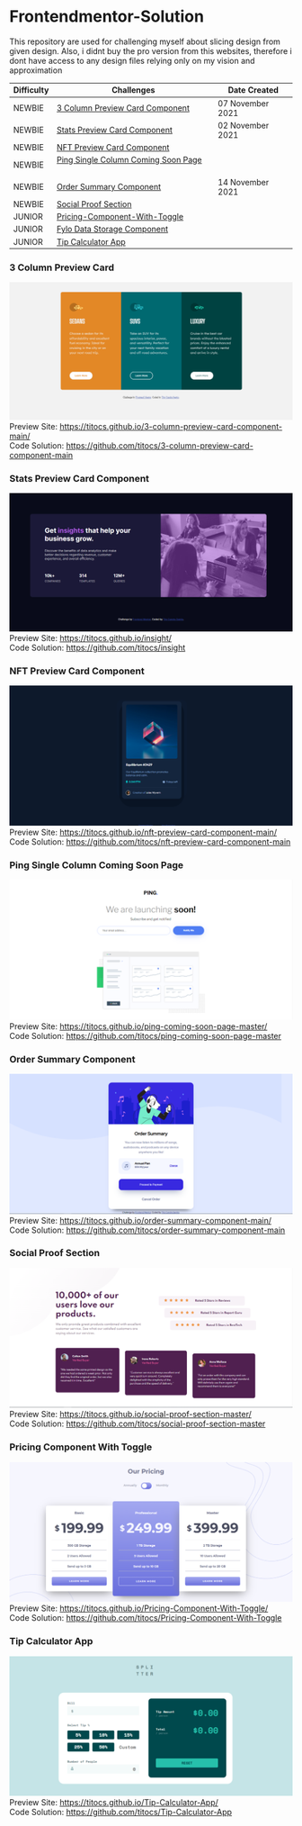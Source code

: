 # Frontendmentor-Solution

This repository are used for challenging myself about slicing design from given design. Also, i didnt buy the pro version from this websites, therefore i dont have access to any design files relying only on my vision and approximation

| **Difficulty** | **Challenges** | **Date Created** |
|---|---|---|
| NEWBIE | [3 Column Preview Card Component](#3-column-preview-card) &nbsp; &nbsp; &nbsp; &nbsp;| 07 November 2021 |
| NEWBIE | [Stats Preview Card Component](#stats-preview-card-component) &nbsp; &nbsp; &nbsp; &nbsp;| 02 November 2021 |
| NEWBIE | [NFT Preview Card Component](#nft-preview-card-component) &nbsp; &nbsp; &nbsp; &nbsp;| |
| NEWBIE | [Ping Single Column Coming Soon Page](#ping-single-column-coming-soon-page) &nbsp; &nbsp; &nbsp; &nbsp;| |
| NEWBIE | [Order Summary Component](#order-summary-Component) &nbsp; &nbsp; &nbsp; &nbsp;| 14 November 2021 |
| NEWBIE | [Social Proof Section](#social-proof-section) &nbsp; &nbsp; &nbsp; &nbsp;| |
| JUNIOR | [Pricing-Component-With-Toggle](#pricing-component-with-toggle) &nbsp; &nbsp; &nbsp; &nbsp;| |
| JUNIOR | [Fylo Data Storage Component](https://www.frontendmentor.io/solutions/fylodatastoragecomponentmaster-NVJtBst4y) &nbsp; &nbsp; &nbsp; &nbsp;| |
| JUNIOR | [Tip Calculator App]()

### 3 Column Preview Card
![3 Column Preview Card](/images/3ColumnPreviewCard.png)
Preview Site: https://titocs.github.io/3-column-preview-card-component-main/ <br>
Code Solution: https://github.com/titocs/3-column-preview-card-component-main

### Stats Preview Card Component
![Stats Preview Card](/images/insight.PNG)
Preview Site: https://titocs.github.io/insight/ <br>
Code Solution: https://github.com/titocs/insight

### NFT Preview Card Component
![NFT Preview Card](/images/NfTpreviewcard.png)
Preview Site: https://titocs.github.io/nft-preview-card-component-main/ <br>
Code Solution: https://github.com/titocs/nft-preview-card-component-main

### Ping Single Column Coming Soon Page
![Ping Single Column](/images/PingSingle.png)
Preview Site: https://titocs.github.io/ping-coming-soon-page-master/ <br>
Code Solution: https://github.com/titocs/ping-coming-soon-page-master

### Order Summary Component
![Order Summary](/images/ordersummary.png)
Preview Site: https://titocs.github.io/order-summary-component-main/ <br>
Code Solution: https://github.com/titocs/order-summary-component-main

### Social Proof Section
![Social Proof Section](/images/socialproof.png)
Preview Site: https://titocs.github.io/social-proof-section-master/ <br>
Code Solution: https://github.com/titocs/social-proof-section-master

### Pricing Component With Toggle
![Pricing Component](/images/pricing-component.png)
Preview Site: https://titocs.github.io/Pricing-Component-With-Toggle/ <br>
Code Solution: https://github.com/titocs/Pricing-Component-With-Toggle

### Tip Calculator App
![Tip Calculator  App](/images/tipcal.png)
Preview Site: https://titocs.github.io/Tip-Calculator-App/ <br>
Code Solution: https://github.com/titocs/Tip-Calculator-App
